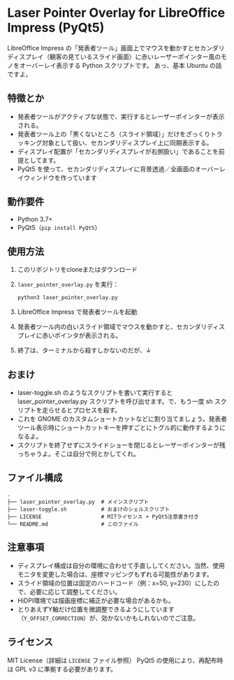 # Laser Pointer Overlay for LibreOffice Impress (PyQt5)

LibreOffice Impress の「発表者ツール」画面上でマウスを動かすとセカンダリディスプレイ（観客の見ているスライド画面）に赤いレーザーポインター風のモノをオーバーレイ表示する Python スクリプトです。
あっ、基本 Ubuntu の話ですよ。

## 特徴とか

* 発表者ツールがアクティブな状態で、実行するとレーザーポインターが表示される。
* 発表者ツール上の「黒くないところ（スライド領域）」だけをざっくりトラッキング対象として扱い、セカンダリディスプレイ上に同期表示する。
* ディスプレイ配置が「セカンダリディスプレイが右側扱い」であることを前提としてます。
* PyQt5 を使って、セカンダリディスプレイに背景透過／全画面のオーバーレイウィンドウを作っています

## 動作要件

* Python 3.7+
* PyQt5（`pip install PyQt5`）

## 使用方法

1. このリポジトリをcloneまたはダウンロード

2. `laser_pointer_overlay.py` を実行：

   ```bash
   python3 laser_pointer_overlay.py
   ```

3. LibreOffice Impress で発表者ツールを起動

4. 発表者ツール内の白いスライド領域でマウスを動かすと、セカンダリディスプレイに赤いポインタが表示される。

5. 終了は、ターミナルから殺すしかないのだが、↓

## おまけ

* laser-toggle.sh のようなスクリプトを書いて実行すると laser_pointer_overlay.py スクリプトを呼び出せます。で、もう一度 sh スクリプトを走らせるとプロセスを殺す。
* これを GNOME のカスタムショートカットなどに割り当てましょう。発表者ツール表示時にショートカットキーを押すごとにトグル的に動作するようになるよ。
* スクリプトを終了せずにスライドショーを閉じるとレーザーポインターが残っちゃうよ。そこは自分で何とかしてくれ。

## ファイル構成

```
.
├── laser_pointer_overlay.py  # メインスクリプト
├── laser-toggle.sh           # おまけのシェルスクリプト
├── LICENSE                   # MITライセンス + PyQt5注意書き付き
└── README.md                 # このファイル
```

## 注意事項

* ディスプレイ構成は自分の環境に合わせて手直ししてください。当然、使用モニタを変更した場合は、座標マッピングもずれる可能性があります。
* スライド領域の位置は固定のハードコード（例：x=50, y=230）にしたので、必要に応じて調整してください。
* HiDPI環境では描画座標に補正が必要な場合があるかも。
* とりあえずY軸だけ位置を微調整できるようにしています（`Y_OFFSET_CORRECTION`）が、効かないかもしれないのでご注意。

## ライセンス

MIT License（詳細は `LICENSE` ファイル参照）
PyQt5 の使用により、再配布時は GPL v3 に準拠する必要があります。
